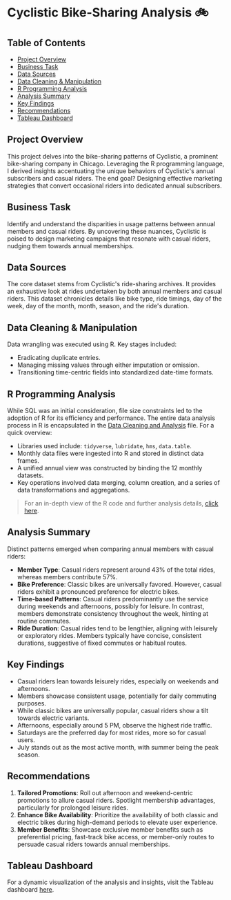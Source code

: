 # Cyclistic Bike-Sharing Analysis 🚲

## Table of Contents
- [Project Overview](#project-overview)
- [Business Task](#business-task)
- [Data Sources](#data-sources)
- [Data Cleaning & Manipulation](#data-cleaning--manipulation)
- [R Programming Analysis](#r-programming-analysis)
- [Analysis Summary](#analysis-summary)
- [Key Findings](#key-findings)
- [Recommendations](#recommendations)
- [Tableau Dashboard](#tableau-dashboard)

## Project Overview
This project delves into the bike-sharing patterns of Cyclistic, a prominent bike-sharing company in Chicago. Leveraging the R programming language, I derived insights accentuating the unique behaviors of Cyclistic's annual subscribers and casual riders. The end goal? Designing effective marketing strategies that convert occasional riders into dedicated annual subscribers.

## Business Task
Identify and understand the disparities in usage patterns between annual members and casual riders. By uncovering these nuances, Cyclistic is poised to design marketing campaigns that resonate with casual riders, nudging them towards annual memberships.

## Data Sources
The core dataset stems from Cyclistic's ride-sharing archives. It provides an exhaustive look at rides undertaken by both annual members and casual riders. This dataset chronicles details like bike type, ride timings, day of the week, day of the month, month, season, and the ride's duration.

## Data Cleaning & Manipulation
Data wrangling was executed using R. Key stages included:
- Eradicating duplicate entries.
- Managing missing values through either imputation or omission.
- Transitioning time-centric fields into standardized date-time formats.

## R Programming Analysis
While SQL was an initial consideration, file size constraints led to the adoption of R for its efficiency and performance. The entire data analysis process in R is encapsulated in the [Data Cleaning and Analysis](<Data Cleaning and Analysis.R>) file. For a quick overview:
- Libraries used include: `tidyverse`, `lubridate`, `hms`, `data.table`.
- Monthly data files were ingested into R and stored in distinct data frames.
- A unified annual view was constructed by binding the 12 monthly datasets.
- Key operations involved data merging, column creation, and a series of data transformations and aggregations.

> For an in-depth view of the R code and further analysis details, [click here](<Your_GitHub_Link_Here>).

## Analysis Summary
Distinct patterns emerged when comparing annual members with casual riders:
- **Member Type**: Casual riders represent around 43% of the total rides, whereas members contribute 57%.
- **Bike Preference**: Classic bikes are universally favored. However, casual riders exhibit a pronounced preference for electric bikes.
- **Time-based Patterns**: Casual riders predominantly use the service during weekends and afternoons, possibly for leisure. In contrast, members demonstrate consistency throughout the week, hinting at routine commutes.
- **Ride Duration**: Casual rides tend to be lengthier, aligning with leisurely or exploratory rides. Members typically have concise, consistent durations, suggestive of fixed commutes or habitual routes.

## Key Findings
- Casual riders lean towards leisurely rides, especially on weekends and afternoons.
- Members showcase consistent usage, potentially for daily commuting purposes.
- While classic bikes are universally popular, casual riders show a tilt towards electric variants.
- Afternoons, especially around 5 PM, observe the highest ride traffic.
- Saturdays are the preferred day for most rides, more so for casual users.
- July stands out as the most active month, with summer being the peak season.

## Recommendations
1. **Tailored Promotions**: Roll out afternoon and weekend-centric promotions to allure casual riders. Spotlight membership advantages, particularly for prolonged leisure rides.
2. **Enhance Bike Availability**: Prioritize the availability of both classic and electric bikes during high-demand periods to elevate user experience.
3. **Member Benefits**: Showcase exclusive member benefits such as preferential pricing, fast-track bike access, or member-only routes to persuade casual riders towards annual memberships.

## Tableau Dashboard
For a dynamic visualization of the analysis and insights, visit the Tableau dashboard [here](<Your_Tableau_Link_Here>).
